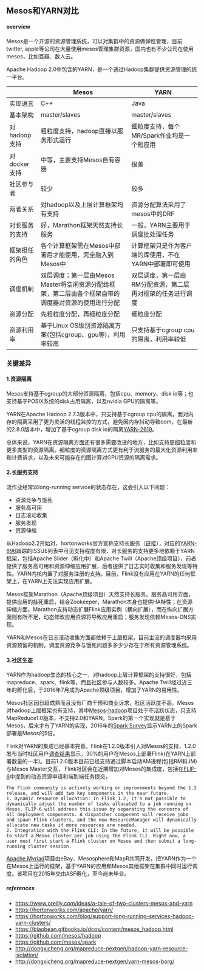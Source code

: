 ## Mesos和YARN对比

#### overview

Mesos是一个开源的资源管理系统，可以对集群中的资源做弹性管理，目前twitter, apple等公司在大量使用mesos管理集群资源，国内也有不少公司在使用mesos，比如豆瓣、数人云。

Apache Hadoop 2.0中包含的YARN，是一个通过Hadoop集群提供资源管理的统一平台。

|           | Mesos                                    | YARN                           |
| --------- | ---------------------------------------- | ------------------------------ |
| 实现语言      | C++                                      | Java                           |
| 基本架构      | master/slaves                            | master/slaves                  |
| 对hadoop支持 | 粗粒度支持，hadoop直接以服务形式运行                    | 细粒度支持，每个MR/Spark作业均是一个短应用      |
| 对docker支持 | 中等，主要支持Mesos自有容器                         | 很差                             |
| 社区参与者     | 较少                                       | 较多                             |
| 两者关系      | 对hadoop以及上层计算框架均有支持                      | 资源分配算法采用了mesos中的DRF            |
| 对长服务的支持   | 好，Marathon框架天然支持长服务                      | 一般，YARN主要用于调度批处理任务             |
| 框架担任的角色   | 各个计算框架需在Mesos中部署后才能使用，完全融入到Mesos中        | 计算框架只是作为客户端的库使用，不在YARN中部署即可使用  |
| 调度机制      | 双层调度；第一层由Mesos Master将空闲资源分配给框架，第二层由各个框架自带的调度器对资源的使用进行分配 | 双层调度，第一层由RM分配资源，第二层再对框架的任务进行调度 |
| 资源分配      | 先粗粒度分配，再细粒度分配                            | 细粒度分配                          |
| 资源利用率     | 基于Linux OS级别资源隔离方案(包括cgroup、gpu等)，利用率较高  | 只支持基于cgroup cpu的隔离，利用率较低       |



### 关键差异

#### 1.资源隔离

Mesos支持基于cgroup的大部分资源隔离，包括cpu、memory、disk io等；也支持基于POSIX系统的disk占用隔离，以及nvidia GPU的隔离等。

YARN在Apache Hadoop 2.7.3版本中，只支持基于cgroup cpu的隔离，而对内存的隔离采用了更为灵活的线程监控的方式，避免因内存抖动导致oom，在最新的2.8.0版本中，增加了基于cgroup disk io的隔离[YARN-2619](https://issues.apache.org/jira/browse/YARN-2619)。

总体来说，YARN在资源隔离方面还有很多需要改进的地方，比如支持更细粒度和更多类型的资源隔离。细粒度的资源隔离方式更有利于流服务的最大化资源利用率和计费诉求，以及未来可能存在的图计算对GPU资源的隔离需求。


#### 2.长服务支持

流作业经常以long-running service的状态存在，这会引入以下问题：

* 资源竞争与饿死
* 服务高可用
* 日志滚动收集
* 服务发现
* 资源伸缩

从Hadoop2.2开始对，hortonworks官方宣称支持长服务（[链接](https://hortonworks.com/blog/support-long-running-services-hadoop-yarn-clusters/)），对应的[YARN-896](https://issues.apache.org/jira/browse/YARN-896)跟踪的ISSUE列表中可见支持程度有限，对长服务的支持更多地依赖于YARN框架，包括Apache Slider（孵化中）和Apache Twill（Apache顶级项目），前者提供了服务高可用和资源伸缩应用扩展，后者提供了日志实时收集和服务发现等特性。YARN内核内置了对服务注册的支持。目前，Flink没有应用在YARN的任何框架上，在YARN上无法实现应用扩展。

Mesos框架Marathon（Apache顶级项目）天然支持长服务。服务高可用方面，提供应用的挂死重启，结合Zookeeper，Marathon本身也提供HA特性；在资源伸缩方面，Marathon支持动态扩展Flink应用实例（横向扩展），而在纵向扩展方面则有所不足，动态修改应用资源将导致应用重启；服务发现依赖Mesos-DNS实现。

YARN和Mesos在日志滚动收集方面都依赖于上层框架，目前主流的调度器均采用资源预留的机制，调度资源竞争与饿死问题多多少少存在于所有资源管理系统。


#### 3.社区生态

YARN作为hadoop生态的核心之一，对hadoop上层计算框架的支持很好，包括mapreduce、spark、flink等，而且社区参与人数较多。Apache Twill经过近三年的孵化后，于2016年7月成为Apache顶级项目，增加了YARN的易用性。

Mesos社区因日趋成熟而且没有厂商干预和商业诉求，社区活跃度不高。Mesos对hadoop上层框架也有支持，其中[Mesos-hadoop](https://github.com/mesos/hadoop)项目处于不活跃状态，只支持MapReduce1.0版本，不支持2.0和YARN。Spark的第一个实现就是基于Mesos，后来才有了YARN的实现，2016年的[Spark Survey](http://cdn2.hubspot.net/hubfs/438089/DataBricks_Surveys_-_Content/2016_Spark_Survey/2016_Spark_Infographic.pdf)显示YARN上的Spark部署是Mesos的5倍。

Flink对YARN的集成已经基本完善。Flink在1.2.0版本引入对Mesos的支持，1.2.0发布当时社区用户[调查结果](https://dcos.io/blog/2017/apache-flink-on-dc-os-and-apache-mesos/)显示，30%的用户在Mesos上部署Flink(在YARN上部署数量的一半)。目前1.2.0版本目前已经支持通过脚本启动AM进程(包括RM和JM)与Mesos Master交互， Flink社区会在近期增加对Mesos的集成度，包括在[FLIP-6](https://docs.google.com/document/d/1zwBP3LKnJ0LI1R4-9hLXBVjOXAkQS5jKrGYYoPz-xRk/edit#heading=h.giuwq6q8d23j)中提到的动态资源申请和端到端任务提交。

```
The Flink community is actively working on improvements beyond the 1.2 release, and will add two key components in the near future.
1. Dynamic resource allocation: In Flink 1.2, it’s not possible to dynamically adjust the number of tasks allocated to a job running on Mesos. FLIP-6 will address this issue by separating the concerns of all deployment components. A dispatcher component will receive jobs and spawn Flink clusters, and the new ResourceManager will dynamically allocate new tasks if more resources are needed.
2. Integration with the Flink CLI: In the future, it will be possible to start a Mesos cluster per job using the Flink CLI. Right now, a user must first start a Flink cluster on Mesos and then submit a long-running cluster session.
```

[Apache Myriad](http://myriad.apache.org/)项目由eBay、Mesosphere和MapR共同开发，把YARN作为一个在Mesos上运行的框架，基于YARN的应用和Mesos其他框架在集群中同时运行调度。该项目在2015年交由ASF孵化，至今尚未毕业。





##### references

* https://www.oreilly.com/ideas/a-tale-of-two-clusters-mesos-and-yarn
* https://hortonworks.com/apache/yarn/
* https://hortonworks.com/blog/support-long-running-services-hadoop-yarn-clusters/
* https://biaobean.gitbooks.io/dcos/content/mesos_hadoop.html
* https://github.com/mesos/hadoop
* https://github.com/mesos/spark
* http://dongxicheng.org/mapreduce-nextgen/hadoop-yarn-resource-isolation/
* http://dongxicheng.org/mapreduce-nextgen/yarn-mesos-borg/
